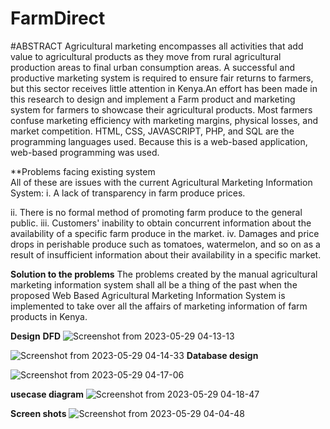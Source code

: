 # FarmDirect
#ABSTRACT
Agricultural marketing encompasses all activities that add value to agricultural products as they move from rural agricultural production areas to final urban consumption areas. A successful and productive marketing system is required to ensure fair returns to farmers, but this sector receives little attention in Kenya.An effort has been made in this research to design and implement a Farm product and marketing system for farmers to showcase their agricultural products. Most farmers confuse marketing efficiency with marketing margins, physical losses, and market competition. HTML, CSS, JAVASCRIPT, PHP, and SQL are the programming languages used. Because this is a web-based application, web-based programming was used.

**Problems facing existing system	
All of these are issues with the current Agricultural Marketing Information System:
i. A lack of transparency in farm produce prices.

ii. There is no formal method of promoting farm produce to the general public.
iii. Customers' inability to obtain concurrent information about the availability of a specific farm produce in the market.
iv. Damages and price drops in perishable produce such as tomatoes, watermelon, and so on as a result of insufficient information about their availability in a specific market.

**Solution to the problems**
The problems created by the manual agricultural marketing information system shall all be a thing of the past when the proposed Web Based Agricultural Marketing Information System is implemented to take over all the affairs of marketing information of farm products in Kenya.

**Design**
**DFD**
![Screenshot from 2023-05-29 04-13-13](https://github.com/dennis-hash/FarmDirect/assets/85708395/d22f1c86-f75b-4b0a-9d44-6df64802c8c2)

![Screenshot from 2023-05-29 04-14-33](https://github.com/dennis-hash/FarmDirect/assets/85708395/f84f1a64-9a4a-4067-8519-3f8c8bf19573)
**Database design**

![Screenshot from 2023-05-29 04-17-06](https://github.com/dennis-hash/FarmDirect/assets/85708395/72f64212-b56b-4e5a-a28d-7fc226b3844b)

**usecase diagram**
![Screenshot from 2023-05-29 04-18-47](https://github.com/dennis-hash/FarmDirect/assets/85708395/189996f0-bfe9-4e5e-8819-a5e78a406940)

**Screen shots**
![Screenshot from 2023-05-29 04-04-48](https://github.com/dennis-hash/FarmDirect/assets/85708395/cc072172-770e-47a4-9419-f0c6a6df5bf6)
